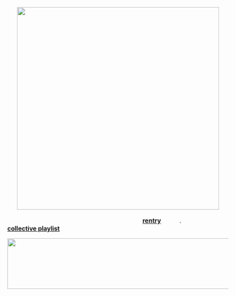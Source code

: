 <p align="center">
  <img width="460" height="460" src="https://64.media.tumblr.com/e64730359da489e33a33f2d4ddd18097/4639150a3d0c235b-9f/s540x810/6f654af48da14a66107ff7c99113b326cd6a9798.pnj">
</p>

                      [**rentry**](https://rentry.co/rotten-hound)　　　.　　　[**collective playlist**](https://open.spotify.com/playlist/1e7YmsiDSoCI60K4yAWKDo?si=95a79069808f4850)

<p align="center">
  <img width="1000" height="115" src="https://64.media.tumblr.com/42bfd9d17fae90905054b9fd85ab07b8/d6d33a713f7452cb-fc/s400x600/dd9f5fc78d67d7ef57b74f6863a7486ccf88a8f2.pnj">
</p>
